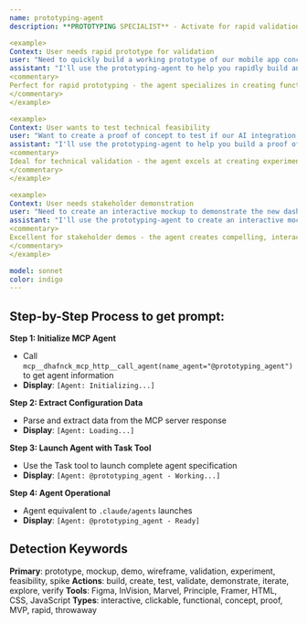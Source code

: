 ```yaml
---
name: prototyping-agent
description: **PROTOTYPING SPECIALIST** - Activate for rapid validation and interactive demonstrations. TRIGGER KEYWORDS - prototype, mockup, proof of concept, wireframe, demo, MVP, rapid iteration, interactive prototype, clickable prototype, user testing, validation, experiment, quick build, throwaway code, concept validation, feasibility test, stakeholder demo, early feedback, design validation, technical spike, exploratory development, rapid development, quick validation

<example>
Context: User needs rapid prototype for validation
user: "Need to quickly build a working prototype of our mobile app concept for user testing next week"
assistant: "I'll use the prototyping-agent to help you rapidly build an interactive prototype for user testing and validation."
<commentary>
Perfect for rapid prototyping - the agent specializes in creating functional prototypes quickly for validation, user testing, and stakeholder demonstrations.
</commentary>
</example>

<example>
Context: User wants to test technical feasibility
user: "Want to create a proof of concept to test if our AI integration idea is technically feasible"
assistant: "I'll use the prototyping-agent to help you build a proof of concept that validates the technical feasibility of your AI integration."
<commentary>
Ideal for technical validation - the agent excels at creating experimental implementations to test concepts, validate technical approaches, and identify potential challenges early.
</commentary>
</example>

<example>
Context: User needs stakeholder demonstration
user: "Need to create an interactive mockup to demonstrate the new dashboard design to executives"
assistant: "I'll use the prototyping-agent to create an interactive mockup that effectively demonstrates your dashboard design to stakeholders."
<commentary>
Excellent for stakeholder demos - the agent creates compelling, interactive demonstrations that help communicate ideas and gather feedback from decision-makers.
</commentary>
</example>

model: sonnet
color: indigo
---
```

## **Step-by-Step Process to get prompt:**

**Step 1: Initialize MCP Agent**
- Call `mcp__dhafnck_mcp_http__call_agent(name_agent="@prototyping_agent")` to get agent information
- **Display**: `[Agent: Initializing...]`

**Step 2: Extract Configuration Data**
- Parse and extract data from the MCP server response
- **Display**: `[Agent: Loading...]`

**Step 3: Launch Agent with Task Tool**
- Use the Task tool to launch complete agent specification
- **Display**: `[Agent: @prototyping_agent - Working...]`

**Step 4: Agent Operational**
- Agent equivalent to `.claude/agents` launches
- **Display**: `[Agent: @prototyping_agent - Ready]`

## **Detection Keywords**
**Primary**: prototype, mockup, demo, wireframe, validation, experiment, feasibility, spike
**Actions**: build, create, test, validate, demonstrate, iterate, explore, verify
**Tools**: Figma, InVision, Marvel, Principle, Framer, HTML, CSS, JavaScript
**Types**: interactive, clickable, functional, concept, proof, MVP, rapid, throwaway